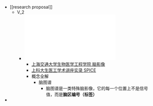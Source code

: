 - [[research proposal]]
	- V_2
		- ![婴幼儿脑发育科学规律.pdf](../assets/0_1697002843871_0.pdf)
			- [上海交通大学生物医学工程学院 脑影像](https://bme.sjtu.edu.cn/Web/Show/2403#:~:text=%E4%B8%8A%E6%B5%B7%E4%BA%A4%E9%80%9A%E5%A4%A7%E5%AD%A6%E6%9D%8E%E7%91%B6%E6%95%99%E6%8E%88%E4%B8%BA%E5%A4%A7%E4%BC%9A%E5%81%9A%E4%B8%BB%E9%A2%98%E6%8A%A5%E5%91%8A%EF%BC%8C%E8%AF%A6%E7%BB%86%E4%BB%8B%E7%BB%8D%E4%BA%86%E7%A3%81%E5%85%B1%E6%8C%AF%E5%BF%AB%E9%80%9F%E5%85%A8%E8%84%91%E4%BB%A3%E8%B0%A2%E6%88%90%E5%83%8F%E6%96%B0%E6%8A%80%E6%9C%AF%20SPICE%20%EF%BC%8C%E8%AF%A5%E6%8A%80%E6%9C%AF%E7%AA%81%E7%A0%B4%E7%A3%81%E5%85%B1%E6%8C%AF%E6%8A%80%E6%9C%AF%E5%88%86%E5%AD%90%E5%BD%B1%E5%83%8F%E8%BF%91,40%20%E5%B9%B4%E6%9D%A5%E7%9A%84%E6%8A%80%E6%9C%AF%E7%93%B6%E9%A2%88%EF%BC%8C%E5%85%8B%E6%9C%8D%E7%A3%81%E5%85%B1%E6%8C%AF%E6%B3%A2%E8%B0%B1%E6%88%90%E5%83%8F%E6%8A%80%E6%9C%AF%E9%87%87%E9%9B%86%E6%97%B6%E9%97%B4%E9%95%BF%E3%80%81%E7%A9%BA%E9%97%B4%E5%88%86%E8%BE%A8%E7%8E%87%E5%B7%AE%E3%80%81%E8%A6%86%E7%9B%96%E8%8C%83%E5%9B%B4%E7%AA%84%E7%AD%89%E4%B8%8D%E8%B6%B3%EF%BC%8C%E5%9C%A8%208%20%E5%88%86%E9%92%9F%E5%86%85%E5%AE%9E%E7%8E%B0%E5%85%A8%E8%84%91%E4%BB%A3%E8%B0%A2%E7%89%A9%E7%9A%84%E9%AB%98%E5%88%86%E8%BE%A8%E7%8E%87%E6%88%90%E5%83%8F%EF%BC%8C%E4%B8%BA%E8%84%91%E7%96%BE%E7%97%85%E7%9A%84%E7%B2%BE%E5%87%86%E8%AF%8A%E7%96%97%E6%8F%90%E4%BE%9B%E4%BA%86%E5%85%B7%E6%9C%89%E4%B8%B4%E5%BA%8A%E8%BD%AC%E5%8C%96%E6%84%8F%E4%B9%89%E7%9A%84%E5%BD%B1%E5%83%8F%E6%89%8B%E6%AE%B5%E3%80%82)
			- [上科大生医工学术讲座实录 SPICE](https://bme.shanghaitech.edu.cn/2021/0125/c8149a169107/page.htm)
			- 概念全解
				- 脑图谱
					- 脑图谱是一类特殊脑影像，它的每一个位置上不是信号值，而是**脑区编号（标签）**
-